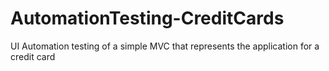 # AutomationTesting-CreditCards
UI Automation testing of a simple MVC that represents  the application for a credit card
